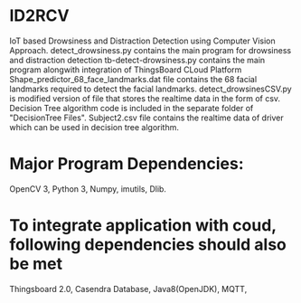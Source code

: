 # ID2RCV
IoT based Drowsiness and Distraction Detection using Computer Vision Approach.
detect_drowsiness.py contains the main program for drowsiness and distraction detection
tb-detect-drowsiness.py contains the main program alongwith integration of ThingsBoard CLoud Platform
Shape_predictor_68_face_landmarks.dat file contains the 68 facial landmarks required to detect the facial landmarks.
detect_drowsinesCSV.py is modified version of file that stores the realtime data in the form of csv.
Decision Tree algorithm code is included in the separate folder of "DecisionTree Files".
Subject2.csv file contains the realtime data of driver which can be used in decision tree algorithm.


# Major Program Dependencies:
OpenCV 3,
Python 3,
Numpy,
imutils,
Dlib. 

# To integrate application with coud, following dependencies should also be met
Thingsboard 2.0,
Casendra Database,
Java8(OpenJDK),
MQTT,

